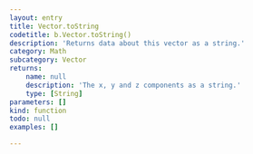```yaml
---
layout: entry
title: Vector.toString
codetitle: b.Vector.toString()
description: 'Returns data about this vector as a string.'
category: Math
subcategory: Vector
returns:
    name: null
    description: 'The x, y and z components as a string.'
    type: [String]
parameters: []
kind: function
todo: null
examples: []

---
```

